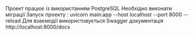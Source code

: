 Проект працює із використанням PostgreSQL
Необхідно виконати міграції 
Запуск проекту : uvicorn main:app --host localhost --port 8000 --reload
Для взаємодії використовується Swagger документація http://localhost:8000/docs